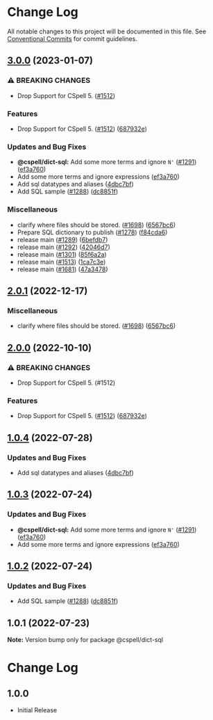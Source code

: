 # Change Log

All notable changes to this project will be documented in this file.
See [Conventional Commits](https://conventionalcommits.org) for commit guidelines.

## [3.0.0](https://github.com/ttasovac/cspell-dicts/compare/@cspell/dict-sql-v2.0.1...@cspell/dict-sql@3.0.0) (2023-01-07)


### ⚠ BREAKING CHANGES

* Drop Support for CSpell 5. ([#1512](https://github.com/ttasovac/cspell-dicts/issues/1512))

### Features

* Drop Support for CSpell 5. ([#1512](https://github.com/ttasovac/cspell-dicts/issues/1512)) ([687932e](https://github.com/ttasovac/cspell-dicts/commit/687932e187e4bce87d7904e3a2e53dd6de6ac372))


### Updates and Bug Fixes

* **@cspell/dict-sql:** Add some more terms and ignore `N'` ([#1291](https://github.com/ttasovac/cspell-dicts/issues/1291)) ([ef3a760](https://github.com/ttasovac/cspell-dicts/commit/ef3a76007ebea86f970d6e77796f55a2d3c57524))
* Add some more terms and ignore expressions ([ef3a760](https://github.com/ttasovac/cspell-dicts/commit/ef3a76007ebea86f970d6e77796f55a2d3c57524))
* Add sql datatypes and aliases ([4dbc7bf](https://github.com/ttasovac/cspell-dicts/commit/4dbc7bfbe6f29baeb5bd7923ae3ba140ee22ee41))
* Add SQL sample ([#1288](https://github.com/ttasovac/cspell-dicts/issues/1288)) ([dc8851f](https://github.com/ttasovac/cspell-dicts/commit/dc8851fc9c91b873d9fbede88db92bed221d2c42))


### Miscellaneous

* clarify where files should be stored. ([#1698](https://github.com/ttasovac/cspell-dicts/issues/1698)) ([6567bc6](https://github.com/ttasovac/cspell-dicts/commit/6567bc62130404cb32945bdcc3bf07316c839396))
* Prepare SQL dictionary to publish ([#1278](https://github.com/ttasovac/cspell-dicts/issues/1278)) ([f84cda6](https://github.com/ttasovac/cspell-dicts/commit/f84cda601a57e6b92b1f77d16a1f74996d2115e9))
* release main ([#1289](https://github.com/ttasovac/cspell-dicts/issues/1289)) ([6befdb7](https://github.com/ttasovac/cspell-dicts/commit/6befdb7609df3ef257c71c4920d6a4d21c898439))
* release main ([#1292](https://github.com/ttasovac/cspell-dicts/issues/1292)) ([42046d7](https://github.com/ttasovac/cspell-dicts/commit/42046d713c01b57e567ab80e56bc48b1c4e685df))
* release main ([#1301](https://github.com/ttasovac/cspell-dicts/issues/1301)) ([85f6a2a](https://github.com/ttasovac/cspell-dicts/commit/85f6a2a663c879cbd1e45fd702989c4b1ab4296c))
* release main ([#1513](https://github.com/ttasovac/cspell-dicts/issues/1513)) ([1ca7c3e](https://github.com/ttasovac/cspell-dicts/commit/1ca7c3ef9e48ab76719fd8e7b578eaee452ddf68))
* release main ([#1681](https://github.com/ttasovac/cspell-dicts/issues/1681)) ([47a3478](https://github.com/ttasovac/cspell-dicts/commit/47a34789c05111e7b3cb693beb5d456bf25a0cb0))

## [2.0.1](https://github.com/streetsidesoftware/cspell-dicts/compare/@cspell/dict-sql@2.0.0...@cspell/dict-sql@2.0.1) (2022-12-17)


### Miscellaneous

* clarify where files should be stored. ([#1698](https://github.com/streetsidesoftware/cspell-dicts/issues/1698)) ([6567bc6](https://github.com/streetsidesoftware/cspell-dicts/commit/6567bc62130404cb32945bdcc3bf07316c839396))

## [2.0.0](https://github.com/streetsidesoftware/cspell-dicts/compare/@cspell/dict-sql@1.0.4...@cspell/dict-sql@2.0.0) (2022-10-10)


### ⚠ BREAKING CHANGES

* Drop Support for CSpell 5. (#1512)

### Features

* Drop Support for CSpell 5. ([#1512](https://github.com/streetsidesoftware/cspell-dicts/issues/1512)) ([687932e](https://github.com/streetsidesoftware/cspell-dicts/commit/687932e187e4bce87d7904e3a2e53dd6de6ac372))

## [1.0.4](https://github.com/streetsidesoftware/cspell-dicts/compare/@cspell/dict-sql@1.0.3...@cspell/dict-sql@1.0.4) (2022-07-28)


### Updates and Bug Fixes

* Add sql datatypes and aliases ([4dbc7bf](https://github.com/streetsidesoftware/cspell-dicts/commit/4dbc7bfbe6f29baeb5bd7923ae3ba140ee22ee41))

## [1.0.3](https://github.com/streetsidesoftware/cspell-dicts/compare/@cspell/dict-sql@1.0.2...@cspell/dict-sql@1.0.3) (2022-07-24)


### Updates and Bug Fixes

* **@cspell/dict-sql:** Add some more terms and ignore `N'` ([#1291](https://github.com/streetsidesoftware/cspell-dicts/issues/1291)) ([ef3a760](https://github.com/streetsidesoftware/cspell-dicts/commit/ef3a76007ebea86f970d6e77796f55a2d3c57524))
* Add some more terms and ignore expressions ([ef3a760](https://github.com/streetsidesoftware/cspell-dicts/commit/ef3a76007ebea86f970d6e77796f55a2d3c57524))

## [1.0.2](https://github.com/streetsidesoftware/cspell-dicts/compare/@cspell/dict-sql@1.0.1...@cspell/dict-sql@1.0.2) (2022-07-24)


### Updates and Bug Fixes

* Add SQL sample ([#1288](https://github.com/streetsidesoftware/cspell-dicts/issues/1288)) ([dc8851f](https://github.com/streetsidesoftware/cspell-dicts/commit/dc8851fc9c91b873d9fbede88db92bed221d2c42))

## 1.0.1 (2022-07-23)

**Note:** Version bump only for package @cspell/dict-sql





# Change Log

## 1.0.0

- Initial Release
